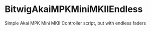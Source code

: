 # BitwigAkaiMPKMiniMKIIEndless
Simple Akai MPK Mini MKII Controller script, but with endless faders
